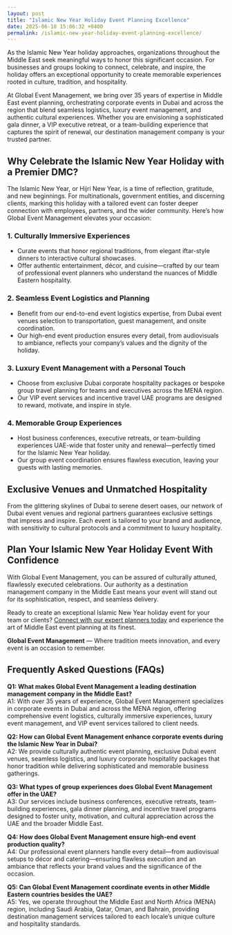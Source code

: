 ```yaml
---
layout: post
title: "Islamic New Year Holiday Event Planning Excellence"
date: 2025-06-18 15:06:32 +0400
permalink: /islamic-new-year-holiday-event-planning-excellence/
---
```

As the Islamic New Year holiday approaches, organizations throughout the Middle East seek meaningful ways to honor this significant occasion. For businesses and groups looking to connect, celebrate, and inspire, the holiday offers an exceptional opportunity to create memorable experiences rooted in culture, tradition, and hospitality.

At Global Event Management, we bring over 35 years of expertise in Middle East event planning, orchestrating corporate events in Dubai and across the region that blend seamless logistics, luxury event management, and authentic cultural experiences. Whether you are envisioning a sophisticated gala dinner, a VIP executive retreat, or a team-building experience that captures the spirit of renewal, our destination management company is your trusted partner.

## Why Celebrate the Islamic New Year Holiday with a Premier DMC?

The Islamic New Year, or Hijri New Year, is a time of reflection, gratitude, and new beginnings. For multinationals, government entities, and discerning clients, marking this holiday with a tailored event can foster deeper connection with employees, partners, and the wider community. Here’s how Global Event Management elevates your occasion:

### 1. **Culturally Immersive Experiences**

- Curate events that honor regional traditions, from elegant iftar-style dinners to interactive cultural showcases.
- Offer authentic entertainment, décor, and cuisine—crafted by our team of professional event planners who understand the nuances of Middle Eastern hospitality.

### 2. **Seamless Event Logistics and Planning**

- Benefit from our end-to-end event logistics expertise, from Dubai event venues selection to transportation, guest management, and onsite coordination.
- Our high-end event production ensures every detail, from audiovisuals to ambiance, reflects your company’s values and the dignity of the holiday.

### 3. **Luxury Event Management with a Personal Touch**

- Choose from exclusive Dubai corporate hospitality packages or bespoke group travel planning for teams and executives across the MENA region.
- Our VIP event services and incentive travel UAE programs are designed to reward, motivate, and inspire in style.

### 4. **Memorable Group Experiences**

- Host business conferences, executive retreats, or team-building experiences UAE-wide that foster unity and renewal—perfectly timed for the Islamic New Year holiday.
- Our group event coordination ensures flawless execution, leaving your guests with lasting memories.

## Exclusive Venues and Unmatched Hospitality

From the glittering skylines of Dubai to serene desert oases, our network of Dubai event venues and regional partners guarantees exclusive settings that impress and inspire. Each event is tailored to your brand and audience, with sensitivity to cultural protocols and a commitment to luxury hospitality.

## Plan Your Islamic New Year Holiday Event With Confidence

With Global Event Management, you can be assured of culturally attuned, flawlessly executed celebrations. Our authority as a destination management company in the Middle East means your event will stand out for its sophistication, respect, and seamless delivery.

Ready to create an exceptional Islamic New Year holiday event for your team or clients? [Connect with our expert planners today](https://geventm.com/) and experience the art of Middle East event planning at its finest.

**Global Event Management** — Where tradition meets innovation, and every event is an occasion to remember.

## Frequently Asked Questions (FAQs)

**Q1: What makes Global Event Management a leading destination management company in the Middle East?**  
A1: With over 35 years of experience, Global Event Management specializes in corporate events in Dubai and across the MENA region, offering comprehensive event logistics, culturally immersive experiences, luxury event management, and VIP event services tailored to client needs.

**Q2: How can Global Event Management enhance corporate events during the Islamic New Year in Dubai?**  
A2: We provide culturally authentic event planning, exclusive Dubai event venues, seamless logistics, and luxury corporate hospitality packages that honor tradition while delivering sophisticated and memorable business gatherings.

**Q3: What types of group experiences does Global Event Management offer in the UAE?**  
A3: Our services include business conferences, executive retreats, team-building experiences, gala dinner planning, and incentive travel programs designed to foster unity, motivation, and cultural appreciation across the UAE and the broader Middle East.

**Q4: How does Global Event Management ensure high-end event production quality?**  
A4: Our professional event planners handle every detail—from audiovisual setups to décor and catering—ensuring flawless execution and an ambiance that reflects your brand values and the significance of the occasion.

**Q5: Can Global Event Management coordinate events in other Middle Eastern countries besides the UAE?**  
A5: Yes, we operate throughout the Middle East and North Africa (MENA) region, including Saudi Arabia, Qatar, Oman, and Bahrain, providing destination management services tailored to each locale’s unique culture and hospitality standards.

<script type="application/ld+json">
{
  "@context": "https://schema.org",
  "@type": "BlogPosting",
  "headline": "Islamic New Year Holiday Event Planning Excellence",
  "description": "Discover expert Middle East event planning for Islamic New Year celebrations with Global Event Management. Specializing in corporate events in Dubai, luxury event management, and culturally immersive experiences.",
  "author": {
    "@type": "Person",
    "name": "Global Event Management"
  },
  "publisher": {
    "@type": "Organization",
    "name": "Global Event Management",
    "logo": {
      "@type": "ImageObject",
      "url": "https://geventm.com/logo.png"
    }
  },
  "datePublished": "2024-06-01",
  "mainEntityOfPage": {
    "@type": "WebPage",
    "@id": "https://geventm.com/blog/islamic-new-year-holiday-event-planning-excellence"
  }
}
</script>

<script type="application/ld+json">
{
  "@context": "https://schema.org",
  "@type": "FAQPage",
  "mainEntity": [
    {
      "@type": "Question",
      "name": "What makes Global Event Management a leading destination management company in the Middle East?",
      "acceptedAnswer": {
        "@type": "Answer",
        "text": "With over 35 years of experience, Global Event Management specializes in corporate events in Dubai and across the MENA region, offering comprehensive event logistics, culturally immersive experiences, luxury event management, and VIP event services tailored to client needs."
      }
    },
    {
      "@type": "Question",
      "name": "How can Global Event Management enhance corporate events during the Islamic New Year in Dubai?",
      "acceptedAnswer": {
        "@type": "Answer",
        "text": "We provide culturally authentic event planning, exclusive Dubai event venues, seamless logistics, and luxury corporate hospitality packages that honor tradition while delivering sophisticated and memorable business gatherings."
      }
    },
    {
      "@type": "Question",
      "name": "What types of group experiences does Global Event Management offer in the UAE?",
      "acceptedAnswer": {
        "@type": "Answer",
        "text": "Our services include business conferences, executive retreats, team-building experiences, gala dinner planning, and incentive travel programs designed to foster unity, motivation, and cultural appreciation across the UAE and the broader Middle East."
      }
    },
    {
      "@type": "Question",
      "name": "How does Global Event Management ensure high-end event production quality?",
      "acceptedAnswer": {
        "@type": "Answer",
        "text": "Our professional event planners handle every detail—from audiovisual setups to décor and catering—ensuring flawless execution and an ambiance that reflects your brand values and the significance of the occasion."
      }
    },
    {
      "@type": "Question",
      "name": "Can Global Event Management coordinate events in other Middle Eastern countries besides the UAE?",
      "acceptedAnswer": {
        "@type": "Answer",
        "text": "Yes, we operate throughout the Middle East and North Africa (MENA) region, including Saudi Arabia, Qatar, Oman, and Bahrain, providing destination management services tailored to each locale’s unique culture and hospitality standards."
      }
    }
  ]
}
</script>